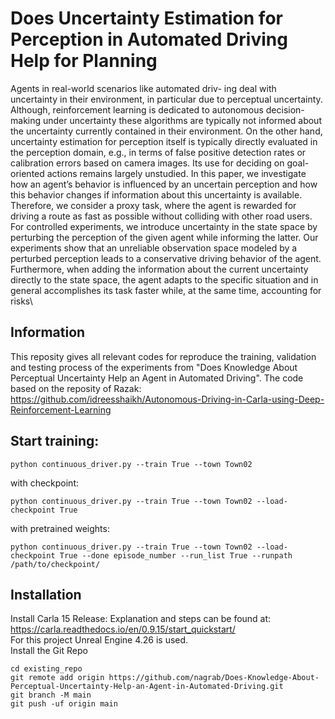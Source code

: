 # Does Uncertainty Estimation for Perception in Automated Driving Help for Planning
Agents in real-world scenarios like automated driv-
ing deal with uncertainty in their environment, in particular
due to perceptual uncertainty. Although, reinforcement learning
is dedicated to autonomous decision-making under uncertainty
these algorithms are typically not informed about the uncertainty
currently contained in their environment. On the other hand,
uncertainty estimation for perception itself is typically directly
evaluated in the perception domain, e.g., in terms of false
positive detection rates or calibration errors based on camera
images. Its use for deciding on goal-oriented actions remains
largely unstudied. In this paper, we investigate how an agent’s
behavior is influenced by an uncertain perception and how
this behavior changes if information about this uncertainty is
available. Therefore, we consider a proxy task, where the agent is
rewarded for driving a route as fast as possible without colliding
with other road users. For controlled experiments, we introduce
uncertainty in the state space by perturbing the perception of
the given agent while informing the latter. Our experiments show
that an unreliable observation space modeled by a perturbed
perception leads to a conservative driving behavior of the agent.
Furthermore, when adding the information about the current
uncertainty directly to the state space, the agent adapts to the
specific situation and in general accomplishes its task faster while,
at the same time, accounting for risks\\

## Information
This reposity gives all relevant codes for reproduce the training, validation and testing process of the experiments from "Does Knowledge About Perceptual Uncertainty Help an Agent in Automated Driving". 
The code based on the reposity of Razak: https://github.com/idreesshaikh/Autonomous-Driving-in-Carla-using-Deep-Reinforcement-Learning



## Start training:
```
python continuous_driver.py --train True --town Town02
```
with checkpoint:
```
python continuous_driver.py --train True --town Town02 --load-checkpoint True
```
with pretrained weights:
```
python continuous_driver.py --train True --town Town02 --load-checkpoint True --done episode_number --run_list True --runpath /path/to/checkpoint/
```

## Installation
Install Carla 15 Release: Explanation and steps can be found at: https://carla.readthedocs.io/en/0.9.15/start_quickstart/ \
For this project Unreal Engine 4.26 is used. \
Install the Git Repo
```
cd existing_repo
git remote add origin https://github.com/nagrab/Does-Knowledge-About-Perceptual-Uncertainty-Help-an-Agent-in-Automated-Driving.git
git branch -M main
git push -uf origin main
```
